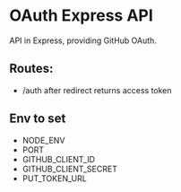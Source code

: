 # OAuth Express API
API in Express, providing GitHub OAuth.

## Routes:
- /auth after redirect returns access token

## Env to set
- NODE_ENV
- PORT
- GITHUB_CLIENT_ID
- GITHUB_CLIENT_SECRET
- PUT_TOKEN_URL